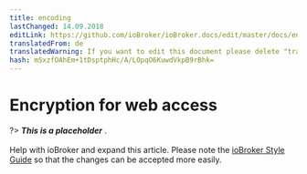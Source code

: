 ```yaml
---
title: encoding
lastChanged: 14.09.2018
editLink: https://github.com/ioBroker/ioBroker.docs/edit/master/docs/en/config/encryption.md
translatedFrom: de
translatedWarning: If you want to edit this document please delete "translatedFrom" field, elsewise this document will be translated automatically again
hash: mSxzfOAhEm+1tDsptphHc/A/LOpqO6KuwdVkpB9rBhk=
---
```

# Encryption for web access
?> ***This is a placeholder*** . <br><br> Help with ioBroker and expand this article. Please note the [ioBroker Style Guide](community/styleguidedoc) so that the changes can be accepted more easily.